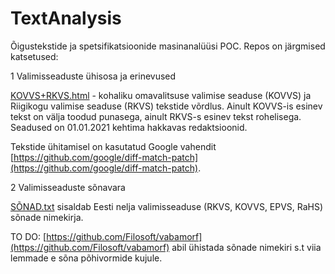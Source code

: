 # TextAnalysis

Õigustekstide ja spetsifikatsioonide masinanalüüsi POC. Repos on järgmised katsetused:

1  Valimisseaduste ühisosa ja erinevused

[KOVVS+RKVS.html](https://e-gov.github.io/TextAnalysis/KOVVS+RKVS.html) - kohaliku omavalitsuse valimise seaduse (KOVVS) ja Riigikogu valimise seaduse (RKVS) tekstide võrdlus. Ainult KOVVS-is esinev tekst on välja toodud punasega, ainult RKVS-s esinev tekst rohelisega. Seadused on 01.01.2021 kehtima hakkavas redaktsioonid.

Tekstide ühitamisel on kasutatud Google vahendit [https://github.com/google/diff-match-patch](https://github.com/google/diff-match-patch).

2  Valimisseaduste sõnavara

[SÕNAD.txt](https://github.com/e-gov/TextAnalysis/blob/master/S%C3%95NAD.txt) sisaldab Eesti nelja valimisseaduse (RKVS, KOVVS, EPVS, RaHS) sõnade nimekirja.

TO DO:  [https://github.com/Filosoft/vabamorf](https://github.com/Filosoft/vabamorf) abil ühistada sõnade nimekiri s.t viia lemmade e sõna põhivormide kujule.

